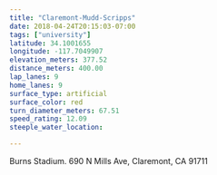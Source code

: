 ```yaml
---
title: "Claremont-Mudd-Scripps"
date: 2018-04-24T20:15:03-07:00
tags: ["university"]
latitude: 34.1001655
longitude: -117.7049907
elevation_meters: 377.52
distance_meters: 400.00
lap_lanes: 9
home_lanes: 9
surface_type: artificial
surface_color: red
turn_diameter_meters: 67.51
speed_rating: 12.09
steeple_water_location:

---
```

Burns Stadium. 690 N Mills Ave, Claremont, CA 91711
<!--more-->
